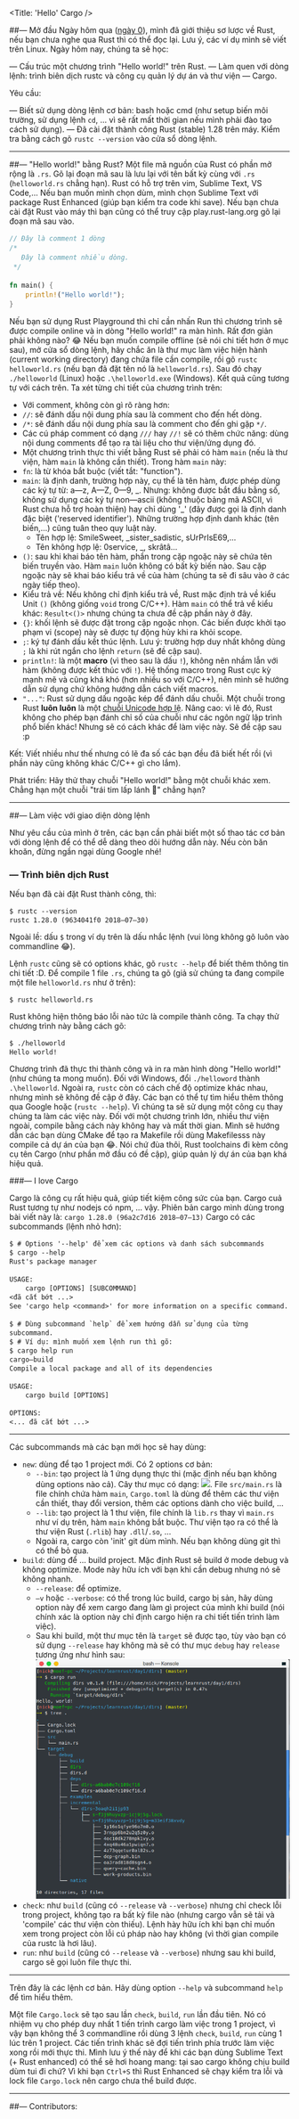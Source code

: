<Title: 'Hello' Cargo />

##— Mở đầu
Ngày hôm qua ([ngày 0](https://daynhauhoc.com/t/cung—hoc—rust—ngay—thu—0—hoc—hanh—gi—gio—nay/71992)), mình đã giới thiệu sơ lược về Rust, nếu bạn chưa nghe qua Rust thì có thể đọc lại. Lưu ý, các ví dụ mình sẽ viết trên Linux.
Ngày hôm nay, chúng ta sẽ học:

 — Cấu trúc một chương trình "Hello world!" trên Rust.
 — Làm quen với dòng lệnh: trình biên dịch rustc và công cụ quản lý dự án và thư viện — Cargo.

Yêu cầu:

 — Biết sử dụng dòng lệnh cơ bản: bash hoặc cmd (như setup biến môi trường, sử dụng lệnh `cd`, ... vì sẽ rất mất thời gian nếu mình phải đào tạo cách sử dụng).
 — Đã cài đặt thành công Rust (stable) 1.28 trên máy. Kiểm tra bằng cách gõ `rustc --version` vào cửa sổ dòng lệnh.

---
##— "Hello world!" bằng Rust?
Một file mã nguồn của Rust có phần mở rộng là `.rs`. Gõ lại đoạn mã sau là lưu lại với tên bất kỳ cùng với `.rs` (`helloworld.rs` chẳng hạn). Rust có hỗ trợ trên vim, Sublime Text, VS Code,... Nếu bạn muốn mình chọn dùm, mình chọn Sublime Text với package Rust Enhanced (giúp bạn kiểm tra code khi save).
Nếu bạn chưa cài đặt Rust vào máy thì bạn cũng có thể truy cập play.rust-lang.org gõ lại đoạn mã sau vào.

```rust
// Đây là comment 1 dòng
/*
   Đây là comment nhiều dòng.
 */

fn main() {
    println!("Hello world!");
}
```

Nếu bạn sử dụng Rust Playground thì chỉ cần nhấn Run thì chương trình sẽ được compile online và in dòng "Hello world!" ra màn hình. Rất đơn giản phải không nào? :joy:
Nếu bạn muốn compile offline (sẽ nói chi tiết hơn ở mục sau), mở cửa sổ dòng lệnh, hãy chắc ăn là thư mục làm việc hiện hành (current working directory) đang chứa file cần compile, rồi gõ `rustc helloworld.rs` (nếu bạn đã đặt tên nó là `helloworld.rs`). Sau đó chạy `./helloworld` (Linux) hoặc `.\helloworld.exe` (Windows). Kết quả cũng tương tự với cách trên.
Ta xét từng chi tiết của chương trình trên:

- Với comment, không còn gì rõ ràng hơn:
 - `//`: sẽ đánh dấu nội dung phía sau là comment cho đến hết dòng.
 - `/*`: sẽ đánh dấu nội dung phía sau là comment cho đến ghi gặp `*/`.
 - Các cú pháp comment có dạng `///` hay `//!` sẽ có thêm chức năng: dùng nội dung comments để tạo ra tài liệu cho thư viện/ứng dụng đó.
- Một chương trình thực thi viết bằng Rust sẽ phải có hàm `main` (nếu là thư viện, hàm `main` là không cần thiết). Trong hàm `main` này:
 - `fn`: là từ khóa bắt buộc (viết tắt: "function"). 
 - `main`:  là định danh, trường hợp này, cụ thể là tên hàm, được phép dùng các ký tự từ: a—z, A—Z, 0—9, \_. Nhưng: không được bắt đầu bằng số, không sử dụng các ký tự non—ascii (không thuộc bảng mã ASCII, vì Rust chưa hỗ trợ hoàn thiện) hay chỉ dùng '\_' (đây được gọi là định danh đặc biệt ('reserved identifier'). Những trường hợp định danh khác (tên biến,...) cũng tuân theo quy luật này.
    - Tên hợp lệ: SmileSweet, \_sister\_sadistic, sUrPrIsE69,...
    - Tên không hợp lệ: 0service, \_, skrâtâ...
 - `()`: sau khi khai báo tên hàm, phần trong cặp ngoặc này sẽ chứa tên biến truyền vào. Hàm `main` luôn không có bất kỳ biến nào. Sau cặp ngoặc này sẽ khai báo kiểu trả về của hàm (chúng ta sẽ đi sâu vào ở các ngày tiếp theo).
 - Kiểu trả về: Nếu không chỉ định kiểu trả về, Rust mặc định trả về kiểu Unit `()` (không giống `void` trong C/C++). Hàm `main` có thể trả về kiểu khác: `Result<()>` nhưng chúng ta chưa đề cập phần này ở đây.
 - `{}`: khối lệnh sẽ được đặt trong cặp ngoặc nhọn. Các biến được khởi tạo phạm vi (scope) này sẽ được <bold>tự động</bold> hủy khi ra khỏi scope.
 - `;`: ký tự đánh dấu kết thúc lệnh. Lưu ý: trường hợp duy nhất không dùng `;` là khi rút ngắn cho lệnh `return` (sẽ đề cập sau).
 - `println!`: là một **macro** (vì theo sau là dấu `!`), không nên nhầm lẫn với hàm (không được kết thúc với `!`). Hệ thống macro trong Rust cực kỳ mạnh mẽ và cũng khá khó (hơn nhiều so với C/C++), nên mình sẽ hướng dẫn sử dụng chứ không hướng dẫn cách viết macros.
 - `"..."`: Rust sử dụng dấu ngoặc kép để đánh dấu chuỗi. Một chuỗi trong Rust **luôn luôn** là một [chuỗi Unicode hợp lệ](https://vi.wikipedia.org/wiki/Unicode). Nâng cao: vì lẽ đó, Rust không cho phép bạn đánh chỉ số của chuỗi như các ngôn ngữ lập trình phổ biến khác! Nhưng sẽ có cách khác để làm việc này. Sẽ đề cập sau :p 

Kết: Viết nhiều như thế nhưng có lẽ đa số các bạn đều đã biết hết rồi (vì phần này cũng không khác C/C++ gì cho lắm).

Phát triển: Hãy thử thay chuỗi "Hello world!" bằng một chuỗi khác xem. Chẳng hạn một chuỗi "trái tim lấp lánh 💖" chẳng hạn?

---
##— Làm việc với giao diện dòng lệnh

Như yêu cầu của mình ở trên, các bạn cần phải biết một số thao tác cơ bản với dòng lệnh để có thể dễ dàng theo dõi hướng dẫn này. Nếu còn băn khoăn, đừng ngần ngại dùng Google nhé!

### — Trình biên dịch Rust

Nếu bạn đã cài đặt Rust thành công, thì:

```text
$ rustc --version
rustc 1.28.0 (9634041f0 2018—07—30)
```

Ngoài lề: dấu `$` trong ví dụ trên là dấu nhắc lệnh (vui lòng không gõ luôn vào commandline :joy:).

Lệnh `rustc` cũng sẽ có options khác, gõ `rustc --help` để biết thêm thông tin chi tiết :D. Để compile 1 file `.rs`, chúng ta gõ (giả sử chúng ta đang compile một file `helloworld.rs` như ở trên):

```text
$ rustc helloworld.rs
```
Rust không hiện thông báo lỗi nào tức là compile thành công. Ta chạy thử chương trình này bằng cách gõ:
```text
$ ./helloworld
Hello world!
```

Chương trình đã thực thi thành công và in ra màn hình dòng "Hello world!" (như chúng ta mong muốn). Đối với Windows, đổi `./helloword` thành `.\helloworld`.
Ngoài ra, `rustc` còn có cách chế độ optimize khác nhau, nhưng mình sẽ không đề cập ở đây. Các bạn có thể tự tìm hiểu thêm thông qua Google hoặc (`rustc --help`). Vì chúng ta sẽ sử dụng một công cụ thay chúng ta làm các việc này.
Đối với một chương trình lớn, nhiều thư viện ngoài, compile bằng cách này không hay và mất thời gian. Mình sẽ hướng dẫn các bạn dùng CMake để tạo ra Makefile rồi dùng Makefilesss này compile cả dự án của bạn :joy:. Nói chứ đùa thôi, Rust toolchains đi kèm công cụ tên Cargo (như phần mở đầu có đề cập), giúp quản lý dự án của bạn khá hiệu quả.

###— I love Cargo

Cargo là công cụ rất hiệu quả, giúp tiết kiệm công sức của bạn. Cargo cuả Rust tương tự như nodejs có npm, ... vậy.
Phiên bản cargo mình dùng trong bài viết này là: `cargo 1.28.0 (96a2c7d16 2018—07—13)`
Cargo có các subcommands (lệnh nhỏ hơn):

```text
$ # Options '--help' để xem các options và danh sách subcommands
$ cargo --help
Rust's package manager

USAGE:
    cargo [OPTIONS] [SUBCOMMAND]
<đã cắt bớt ...>
See 'cargo help <command>' for more information on a specific command.

$ # Dùng subcommand `help` để xem hướng dẫn sử dụng của từng subcommand.
$ # Ví dụ: mình muốn xem lệnh run thì gõ:
$ cargo help run
cargo—build 
Compile a local package and all of its dependencies

USAGE:
    cargo build [OPTIONS]

OPTIONS:
<... đã cắt bớt ...>
```

---

Các subcommands mà các bạn mới học sẽ hay dùng:

- `new`: dùng để tạo 1 project mới. Có 2 options cơ bản:
  - `--bin`: tạo project là 1 ứng dụng thực thi (mặc định nếu bạn không dùng options nào cả). Cây thư mục có dạng: <img src='d1.cargo.new—bin+tree.png'>. File `src/main.rs` là file chính chứa hàm `main`, `Cargo.toml` là dùng để thêm các thư viện cần thiết, thay đổi version, thêm các options dành cho việc build, ...
  - `--lib`: tạo project là 1 thư viện, file chính là `lib.rs` thay vì `main.rs` như ví dụ trên, hàm `main` không bắt buộc. Thư viện tạo ra có thể là thư viện Rust (`.rlib`) hay `.dll`/`.so`, ...
  - Ngoài ra, cargo còn 'init' git dùm mình. Nếu bạn không dùng git thì có thể bỏ qua.
- `build`: dùng để ... build project. Mặc định Rust sẽ build ở mode debug và không optimize. Mode này hữu ích với bạn khi cần debug nhưng nó sẽ không nhanh.
  - `--release`: để optimize.
  - `—v` hoặc `--verbose`: có thể trong lúc build, cargo bị sản, hãy dùng option này để xem cargo đang làm gì project của mình khi build (nói chính xác là option này chỉ định cargo hiện ra chi tiết tiến trình làm việc).
  - Sau khi build, một thư mục tên là `target` sẽ được tạo, tùy vào bạn có sử dụng `--release` hay không mà sẽ có thư mục `debug` hay `release` tương ứng như hình sau: <img src='d1.cargo.run+tree.png' />
- `check`: như `build` (cũng có `--release` và `--verbose`) nhưng chỉ check lỗi trong project, không tạo ra bất kỳ file nào (nhưng cargo vẫn sẽ tải và 'compile' các thư viện còn thiếu). Lệnh hày hữu ích khi bạn chỉ muốn xem trong project còn lỗi cú pháp nào hay không (vì thời gian compile của rustc là hơi lâu).
- `run`: như `build` (cũng có `--release` và `--verbose`) nhưng sau khi build, cargo sẽ gọi luôn file thực thi.

---

Trên đây là các lệnh cơ bản. Hãy dùng option `--help` và subcommand `help` để tìm hiểu thêm.

Một file `Cargo.lock` sẽ tạo sau lần `check`, `build`, `run` lần đầu tiên. Nó có nhiệm vụ cho phép duy nhất 1 tiến trình cargo làm việc trong 1 project, vì vậy bạn không thể 3 commandline rồi dùng 3 lệnh `check`, `build`, `run` cùng 1 lúc trên 1 project. Các tiến trình khác sẽ đợi tiến trình phía trước làm việc xong rồi mới thực thi.
Mình lưu ý thế này để khi các bạn dùng Sublime Text (+ Rust enhanced) có thể sẽ hơi hoang mang: tại sao cargo không chịu build dùm tui đi chứ? Vì khi bạn `Ctrl+S` thì Rust Enhanced sẽ chạy kiểm tra lỗi và lock file `Cargo.lock` nên cargo chưa thể build được.

---
##— Contributors:
